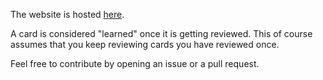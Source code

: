 The website is hosted [here](https://mr-pepe.github.io/pleco-progress-viewer/).

A card is considered "learned" once it is getting reviewed.
This of course assumes that you keep reviewing cards you have reviewed once.

Feel free to contribute by opening an issue or a pull request.